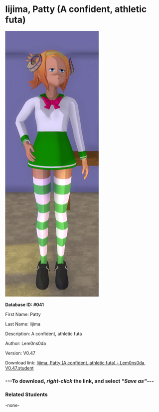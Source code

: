 # Iijima, Patty (A confident, athletic futa)

<img src="Files/Iijima, Patty (A confident, athletic futa).png" title="Iijima, Patty (A confident, athletic futa) - Lem0ns0da, V0.47">

**Database ID: #041**

First Name: Patty

Last Name: Iijima

Description: A confident, athletic futa

Author: Lem0ns0da

Version: V0.47

Download link: <a href="https://raw.githubusercontent.com/Arbiter1223/Daigaku-Gurashi-Custom-Students/master/Students/Files/Iijima%2C%20Patty%20(A%20confident%2C%20athletic%20futa)%20-%20Lem0ns0da%2C%20V0.47.student">Iijima, Patty (A confident, athletic futa) - Lem0ns0da, V0.47.student</a>

### ---**To download, _right-click_ the link, and select _"Save as"_**---

### Related Students

-none-
